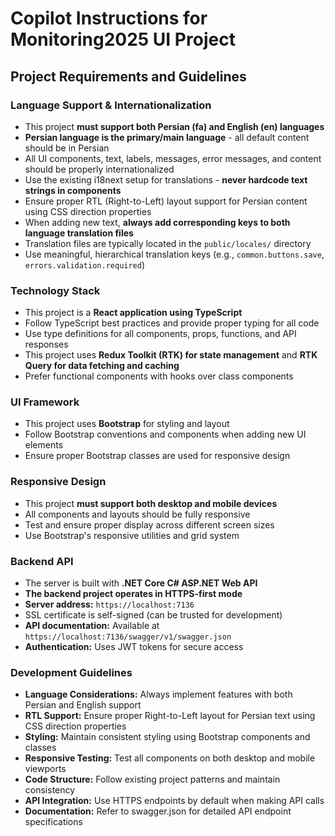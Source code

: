 # Copilot Instructions for Monitoring2025 UI Project

## Project Requirements and Guidelines

### Language Support & Internationalization
- This project **must support both Persian (fa) and English (en) languages**
- **Persian language is the primary/main language** - all default content should be in Persian
- All UI components, text, labels, messages, error messages, and content should be properly internationalized
- Use the existing i18next setup for translations - **never hardcode text strings in components**
- Ensure proper RTL (Right-to-Left) layout support for Persian content using CSS direction properties
- When adding new text, **always add corresponding keys to both language translation files**
- Translation files are typically located in the `public/locales/` directory
- Use meaningful, hierarchical translation keys (e.g., `common.buttons.save`, `errors.validation.required`)

### Technology Stack
- This project is a **React application using TypeScript**
- Follow TypeScript best practices and provide proper typing for all code
- Use type definitions for all components, props, functions, and API responses
- This project uses **Redux Toolkit (RTK) for state management** and **RTK Query for data fetching and caching**
- Prefer functional components with hooks over class components

### UI Framework
- This project uses **Bootstrap** for styling and layout
- Follow Bootstrap conventions and components when adding new UI elements
- Ensure proper Bootstrap classes are used for responsive design

### Responsive Design
- This project **must support both desktop and mobile devices**
- All components and layouts should be fully responsive
- Test and ensure proper display across different screen sizes
- Use Bootstrap's responsive utilities and grid system

### Backend API
- The server is built with **.NET Core C# ASP.NET Web API**
- **The backend project operates in HTTPS-first mode**
- **Server address:** `https://localhost:7136`
- SSL certificate is self-signed (can be trusted for development)
- **API documentation:** Available at `https://localhost:7136/swagger/v1/swagger.json`
- **Authentication:** Uses JWT tokens for secure access

### Development Guidelines
- **Language Considerations:** Always implement features with both Persian and English support
- **RTL Support:** Ensure proper Right-to-Left layout for Persian text using CSS direction properties
- **Styling:** Maintain consistent styling using Bootstrap components and classes
- **Responsive Testing:** Test all components on both desktop and mobile viewports
- **Code Structure:** Follow existing project patterns and maintain consistency
- **API Integration:** Use HTTPS endpoints by default when making API calls
- **Documentation:** Refer to swagger.json for detailed API endpoint specifications
